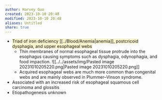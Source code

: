 ```yaml
---
author: Harvey Guo
created: 2023-10-10 20:48
modified: 2023-10-10 20:48
aliases: Untitled
share: true
---
```



- <span style="background:rgba(240, 200, 0, 0.2)">Triad of iron deficiency [[../Blood/Anemia|anemia]], postcricoid dysphagia, and upper esophageal webs</span>
	- Thin membranes of normal esophageal tissue protrude into the esophagus causing symptoms such as dysphagia, odynophagia, and food impaction. ![[../../assets/img/Pasted image 20231010205220.png|Pasted image 20231010205220.png]]
	- Acquired esophageal webs are much more common than congenital webs and are mainly observed in Plummer–Vinson syndrome.
- Associated with an increased risk of esophageal squamous cell carcinoma and glossitis
- Etiopathogenesis unknown
